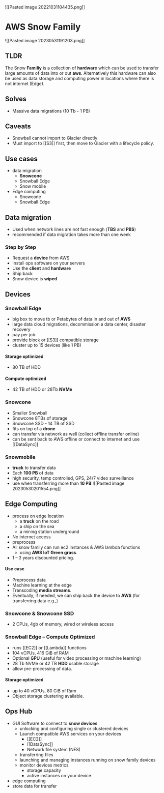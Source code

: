 ![[Pasted image 20221031104435.png]]
# AWS Snow Family

![[Pasted image 20230531191203.png]]

## TLDR
The Snow **Familiy** is a collection of **hardware** which can be used to transfer large amounts of data into or out **aws**. Alternatively this hardware can also be used as data storage and computing power in locations where there is not internet (Edge).

## Solves
- Massive data migrations (10 Tb - 1 PB)

## Caveats
- Snowball cannot import to Glacier directly
- Must import to [[S3]] first, then move to Glacier with a lifecycle policy.

## Use cases
- data migration
	- **Snowcone**
	- Snowball  Edge
	- Snow mobile
- Edge computing
	- Snowcone
	- Snowball Edge

## Data migration
- Used when network lines are not fast enough (**TBS** and **PBS**)
- recommended if data migration takes more than one week

### Step by Step
- Request a **device** from AWS
- Install ops software on your servers
- Use the **client** and **hardware**
- Ship back
- Snow device is **wiped**

## Devices

### Snowball Edge
- big box to move tb or Petabytes of data in and out of **AWS**
- large data cloud migrations, decommission a data center, disaster recovery
- pay per job
- provide block or [[S3]] compatible storage
- cluster up to 15 devices (like 1 PB)

#### Storage optimized
- 80 TB of HDD

#### Compute optimized
- 42 TB  of HDD or 28Tb **NVMe** 

### Snowcone
- Smaller Snowball
- Snowcone 8TBs of storage
- Snowcone SSD - 14 TB of SSD
- fits on top of a **drone**
- can transfer via network as well (collect offline transfer online)
- can be sent back to AWS offline or connect to internet and use [[DataSync]]

### Snowmobile
- **truck** to transfer data
-  Each **100 PB** of data
- high security, temp controlled, GPS, 24/7 video surveillance
- use when transferring more than **10 PB**
![[Pasted image 20230530201554.png]]
## Edge Computing
- process on edge location
	- a **truck**  on the road
	- a ship on the sea
	- a mining station underground
- No internet access
- preprocess
- All snow family can run ec2 instances & AWS lambda functions 
	- using **AWS IoT Green grass**.
- 1 – 3 years discounted pricing.

#### Use case
- Preprocess data
- Machine learning at the edge
- Transcoding **media** **streams**.
- Eventually, if needed, we can ship back the device to **AWS** (for transferring data e.g.,) 

### Snowcone & Snowcone SSD
- 2 CPUs, 4gb of memory, wired or wireless access

### Snowball Edge – Compute Optimized
- runs [[EC2]] or [[Lambda]] functions
- 104 vCPUs, 416 GiB of RAM
- Optional **GPU** (useful for video processing or machine learning)
- 28 Tb NVMe or 42 TB **HDD** usable storage
- allow pre-processing of data.

#### Storage optimized
- up to 40 vCPUs, 80 GiB of Ram
- Object storage clustering available.

## Ops Hub
- GUI Software to connect to **snow devices**
	- unlocking and configuring single or clustered devices
	- Launch compatible AWS services on your devices
		- [[EC2]]
		- [[DataSync]]
		- Network file system (NFS)
	- transferring files
	- launching and managing instances running on snow family devices
	- monitor devices metrics 
		- storage capacity
		- active instances on your device
- edge computing 
- store data for transfer